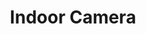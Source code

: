 ---
date_added: 2023-08-20
vendor: Somfy
title: Indoor Camera
category: camera
zigbeemodel: ['2401507A']
compatible: [wifi]
mlink: https://www.somfy.co.uk/products/cameras-and-alarm-systems/smart-security-cameras/somfy-indoor-camera
---